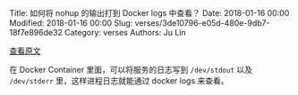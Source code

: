 Title: 如何将 nohup 的输出打到 Docker logs 中查看？
Date: 2018-01-16 00:00
Modified: 2018-01-16 00:00
Slug: verses/3de10796-e05d-480e-9db7-18f7e896de32
Category: verses
Authors: Ju Lin

[查看原文](https://stackoverflow.com/questions/44744188/how-to-see-the-logs-of-running-application-inside-docker-container)

在 Docker Container 里面，可以将服务的日志写到 `/dev/stdout` 以及 `/dev/stderr` 里，这样进程日志就能通过 docker logs 来查看。
